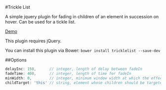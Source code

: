 #Trickle List

A simple jquery plugin for fading in children of an element in succession on hover. Can be used for a tickle list.

[Demo](http://iamhexcoder.github.io/trickleList/)

This plugin requires jQuery.

You can install this plugin via Bower:
`bower install tricklelist --save-dev`

##Options
```JavaScript
delayInc: 150,      // integer, length of delay between fadeIn
fadeTime: 400,      // integer, length of time for fadeIn
minWidth: 0,        // integer, minimum window width at which the effect initializes
childTarget: 'this' // string, element whose children should be targeted, defaults to $(this)
```